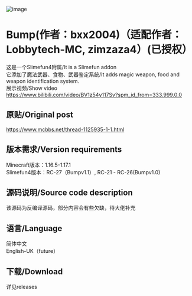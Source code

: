 ![image](https://user-images.githubusercontent.com/83174104/132268179-7e53d79b-b8cf-4044-86b7-baa94efb4b42.png)
# Bump(作者：bxx2004)（适配作者：Lobbytech-MC, zimzaza4）(已授权）
这是一个Slimefun4附属/It is a Slimefun addon
<br/>它添加了魔法武器、食物、武器鉴定系统/It adds magic weapon, food and weapon identification system.
<br/>展示视频/Show video
<br/>https://www.bilibili.com/video/BV1z54y117Sv?spm_id_from=333.999.0.0
## 原贴/Original post
https://www.mcbbs.net/thread-1125935-1-1.html

## 版本需求/Version requirements
Minecraft版本：1.16.5-1.17.1
<br/>Slimefun4版本：RC-27（Bumpv1.1）, RC-21 - RC-26(Bumpv1.0)
## 源码说明/Source code description
该源码为反编译源码，部分内容会有些欠缺，待大佬补充

## 语言/Language
简体中文
<br/>English-UK（future）

## 下载/Download
详见releases

